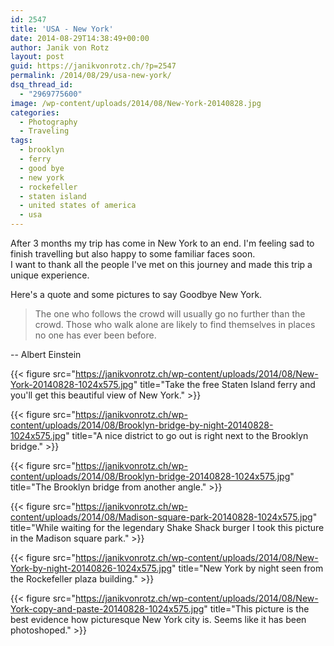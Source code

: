 ```yaml
---
id: 2547
title: 'USA - New York'
date: 2014-08-29T14:38:49+00:00
author: Janik von Rotz
layout: post
guid: https://janikvonrotz.ch/?p=2547
permalink: /2014/08/29/usa-new-york/
dsq_thread_id:
  - "2969775600"
image: /wp-content/uploads/2014/08/New-York-20140828.jpg
categories:
  - Photography
  - Traveling
tags:
  - brooklyn
  - ferry
  - good bye
  - new york
  - rockefeller
  - staten island
  - united states of america
  - usa
---
```

After 3 months my trip has come in New York to an end. I'm feeling sad to finish travelling but also happy to some familiar faces soon.  
I want to thank all the people I've met on this journey and made this trip a unique experience. 

Here's a quote and some pictures to say Goodbye New York.
<!--more-->
> The one who follows the crowd will usually go no further than the crowd. Those who walk alone are likely to find themselves in places no one has ever been before.

-- Albert Einstein

{{< figure src="https://janikvonrotz.ch/wp-content/uploads/2014/08/New-York-20140828-1024x575.jpg" title="Take the free Staten Island ferry and you'll get this beautiful view of New York." >}}

{{< figure src="https://janikvonrotz.ch/wp-content/uploads/2014/08/Brooklyn-bridge-by-night-20140828-1024x575.jpg" title="A nice district to go out is right next to the Brooklyn bridge." >}}

{{< figure src="https://janikvonrotz.ch/wp-content/uploads/2014/08/Brooklyn-bridge-20140828-1024x575.jpg" title="The Brooklyn bridge from another angle." >}}

{{< figure src="https://janikvonrotz.ch/wp-content/uploads/2014/08/Madison-square-park-20140828-1024x575.jpg" title="While waiting for the legendary Shake Shack burger I took this picture in the Madison square park." >}}

{{< figure src="https://janikvonrotz.ch/wp-content/uploads/2014/08/New-York-by-night-20140826-1024x575.jpg" title="New York by night seen from the Rockefeller plaza building." >}}

{{< figure src="https://janikvonrotz.ch/wp-content/uploads/2014/08/New-York-copy-and-paste-20140828-1024x575.jpg" title="This picture is the best  evidence how picturesque New York city is. Seems like it has been photoshoped." >}}